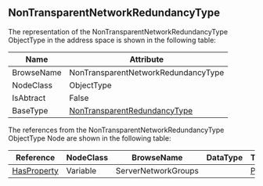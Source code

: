 <!-- objecttype -->
## NonTransparentNetworkRedundancyType
The representation of the NonTransparentNetworkRedundancyType ObjectType in the address space is shown in the following table:  

|Name|Attribute|
|---|---|
|BrowseName|NonTransparentNetworkRedundancyType|
|NodeClass|ObjectType|
|IsAbtract|False|
|BaseType|[NonTransparentRedundancyType](../../../Part5/ObjectTypes/NonTransparentRedundancyType/readme.md)|

The references from the NonTransparentNetworkRedundancyType ObjectType Node are shown in the following table:  

|Reference|NodeClass|BrowseName|DataType|TypeDefinition|ModellingRule|
|---|---|---|---|---|---|
|[HasProperty](../../../Part3/ReferenceTypes/HasProperty/readme.md)|Variable|ServerNetworkGroups||[PropertyType](../../Part5/VariableTypes/PropertyType/readme.md)|[Mandatory](../../Objects/Mandatory/readme.md)|

